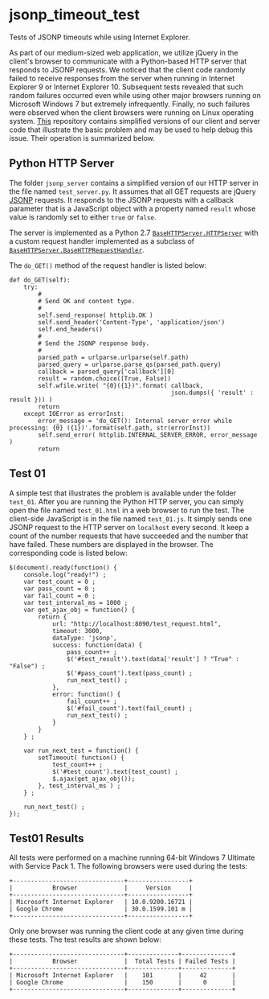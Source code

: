 jsonp_timeout_test
==================

Tests of JSONP timeouts while using Internet Explorer. 

As part of our medium-sized web application, we utilize jQuery in the
client's browser to communicate with a Python-based HTTP server that
responds to JSONP requests. We noticed that the client code randomly
failed to receive responses from the server when running in Internet
Explorer 9 or Internet Explorer 10. Subsequent tests revealed that
such random failures occurred even while using other major browsers
running on Microsoft Windows 7 but extremely infrequently. Finally, no
such failures were observed when the client browsers were running on
Linux operating
system. [This](https://github.com/Q4mn44XH/jsonp_timeout_test)
repository contains simplified versions of our client and server code
that illustrate the basic problem and may be used to help debug this
issue. Their operation is summarized below. 

Python HTTP Server
------------------

The folder `jsonp_server` contains a simplified version of our HTTP
server in the file named `test_server.py`. It assumes that all GET
requests are jQuery
[JSONP](http://bob.ippoli.to/archives/2005/12/05/remote-json-jsonp/)
requests. It responds to the JSONP requests with a callback parameter
that is a JavaScript object with a property named `result` whose value
is randomly set to either `true` or `false`.

The server is implemented as a Python 2.7
[`BaseHTTPServer.HTTPServer`](http://docs.python.org/2/library/basehttpserver.html#BaseHTTPServer.HTTPServer)
with a custom request handler implemented as a subclass of
[`BaseHTTPServer.BaseHTTPRequestHandler`](http://docs.python.org/2/library/basehttpserver.html#BaseHTTPServer.BaseHTTPRequestHandler). 

The `do_GET()` method of the request handler is listed below: 

    def do_GET(self):
        try:
            #
            # Send OK and content type. 
            #
            self.send_response( httplib.OK )
            self.send_header('Content-Type', 'application/json')
            self.end_headers()
            #
            # Send the JSONP response body. 
            #
            parsed_path = urlparse.urlparse(self.path)
            parsed_query = urlparse.parse_qs(parsed_path.query)
            callback = parsed_query['callback'][0]
            result = random.choice([True, False])
            self.wfile.write( "{0}({1})".format( callback, 
                                                 json.dumps({ 'result' : result })) )
            return
        except IOError as errorInst:
            error_message = 'do_GET(): Internal server error while processing: {0} ({1})'.format(self.path, str(errorInst))
            self.send_error( httplib.INTERNAL_SERVER_ERROR, error_message )
            return 

Test 01
-------

A simple test that illustrates the problem is available under the
folder `test_01`. After you are running the Python HTTP server, you
can simply open the file named `test_01.html` in a web browser to run
the test. The client-side JavaScript is in the file named
`test_01.js`. It simply sends one JSONP request to the HTTP server on
`localhost` every second. It keep a count of the number requests that
have succeeded and the number that have failed. These numbers are
displayed in the browser. The corresponding code is listed below:

    $(document).ready(function() {
        console.log("ready!") ;
        var test_count = 0 ;
        var pass_count = 0 ;
        var fail_count = 0 ;
        var test_interval_ms = 1000 ;
        var get_ajax_obj = function() {
            return {
                url: "http://localhost:8090/test_request.html", 
                timeout: 3000, 
                dataType: 'jsonp',
                success: function(data) {
                    pass_count++ ;
                    $('#test_result').text(data['result'] ? "True" : "False") ;
                    $('#pass_count').text(pass_count) ;
                    run_next_test() ;
                }, 
                error: function() {
                    fail_count++ ;
                    $('#fail_count').text(fail_count) ;
                    run_next_test() ;
                }
            }
        } ;
    
        var run_next_test = function() { 
            setTimeout( function() {
                test_count++ ;
                $('#test_count').text(test_count) ;
                $.ajax(get_ajax_obj()); 
            }, test_interval_ms ) ;
        } ;
    
        run_next_test() ;
    });
    


Test01 Results
--------------

All tests were performed on a machine running 64-bit Windows 7
Ultimate with Service Pack 1. The following browsers were used during
the tests:

    +-------------------------------+-----------------+
    |           Browser             |     Version     |
    +-------------------------------+-----------------+
    | Microsoft Internet Explorer   | 10.0.9200.16721 |
    | Google Chrome                 | 30.0.1599.101 m |
    +-------------------------------+-----------------+

Only one browser was running the client code at any given time during
these tests. The test results are shown below:

    +-------------------------------+--------------+--------------+
    |           Browser             |  Total Tests | Failed Tests |
    +-------------------------------+--------------+--------------+
    | Microsoft Internet Explorer   |    101       |     42       |
    | Google Chrome                 |    150       |      0       |
    +-------------------------------+--------------+--------------+


